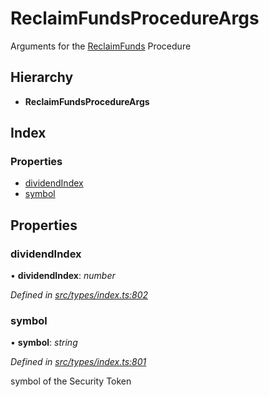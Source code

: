 # ReclaimFundsProcedureArgs

Arguments for the [ReclaimFunds]() Procedure

## Hierarchy

* **ReclaimFundsProcedureArgs**

## Index

### Properties

* [dividendIndex]()
* [symbol]()

## Properties

### dividendIndex

• **dividendIndex**: _number_

_Defined in_ [_src/types/index.ts:802_](https://github.com/PolymathNetwork/polymath-sdk/blob/550676f/src/types/index.ts#L802)

### symbol

• **symbol**: _string_

_Defined in_ [_src/types/index.ts:801_](https://github.com/PolymathNetwork/polymath-sdk/blob/550676f/src/types/index.ts#L801)

symbol of the Security Token

